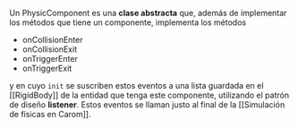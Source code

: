 Un PhysicComponent es una **clase abstracta** que, además de implementar los métodos que tiene un componente, implementa los métodos

- onCollisionEnter
- onCollisionExit
- onTriggerEnter
- onTriggerExit

y en cuyo ``init`` se suscriben estos eventos a una lista guardada en el [[RigidBody]] de la entidad que tenga este componente, utilizando el patrón de diseño **listener**. Estos eventos se llaman justo al final de la [[Simulación de físicas en Carom]].